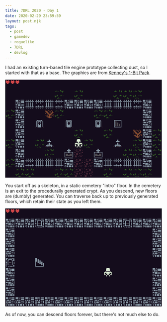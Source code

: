 ```yaml
---
title: 7DRL 2020 - Day 1
date: 2020-02-29 23:59:59
layout: post.njk
tags:
  - post
  - gamedev
  - roguelike
  - 7DRL
  - devlog
---
```


I had an existing turn-based tile engine prototype collecting dust, so I started with that as a base. The graphics are from [Kenney's 1-Bit Pack](https://kenney.nl/assets/bit-pack).

![Cemetery](/media/images/7drl2020/cemetery.png)

You start off as a skeleton, in a static cemetery "intro" floor. In the cemetery is an exit to the procedurally generated crypt. As you descend, new floors are (dumbly) generated. You can traverse back up to previously generated floors, which retain their state as you left them.

![Crypt](/media/images/7drl2020/crypt.png)

As of now, you can descend floors forever, but there's not much else to do.
